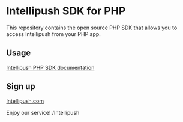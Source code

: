 Intellipush SDK for PHP
====================

This repository contains the open source PHP SDK that allows you to access Intellipush from your PHP app.

Usage
-----
[Intellipush PHP SDK documentation ](https://www.intellipush.com/documentation/php-sdk)


Sign up
-----
[Intellipush.com](https://www.intellipush.com)


Enjoy our service!
/Intellipush
